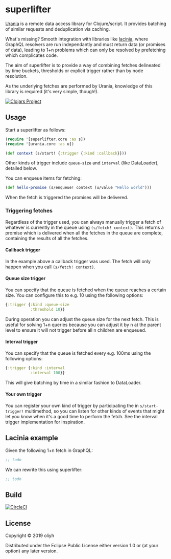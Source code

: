 # superlifter

[Urania](https://github.com/funcool/urania) is a remote data access library for Clojure/script. It provides batching of similar requests and deduplication via caching.

What's missing? Smooth integration with libraries like [lacinia](https://github.com/walmartlabs/lacinia), where GraphQL resolvers are run independantly and must return data (or promises of data), leading to 1+n problems which can only be resolved by prefetching which complicates code.

The aim of superlifter is to provide a way of combining fetches delineated by time buckets, thresholds or explicit trigger rather than by node resolution.

As the underlying fetches are performed by Urania, knowledge of this library is required (it's very simple, though!).

[![Clojars Project](https://img.shields.io/clojars/v/superlifter.svg)](https://clojars.org/superlifter)

## Usage

Start a superlifter as follows:

```clj
(require '[superlifter.core :as s])
(require '[urania.core :as u])

(def context (s/start! {:trigger {:kind :callback}}))
```

Other kinds of trigger include `queue-size` and `interval` (like DataLoader), detailed below.

You can enqueue items for fetching:

```clj
(def hello-promise (s/enqueue! context (u/value "Hello world")))
```

When the fetch is triggered the promises will be delivered.

### Triggering fetches
Regardless of the trigger used, you can always manually trigger a fetch of whatever is currently in the queue using `(s/fetch! context)`.
This returns a promise which is delivered when all the fetches in the queue are complete, containing the results of all the fetches.

#### Callback trigger
In the example above a callback trigger was used. The fetch will only happen when you call `(s/fetch! context)`.

#### Queue size trigger
You can specify that the queue is fetched when the queue reaches a certain size. You can configure this to e.g. 10 using the following options:
```clj
{:trigger {:kind :queue-size
           :threshold 10}}
```

During operation you can adjust the queue size for the next fetch. This is useful for solving 1+n queries because you can adjust it by n at the parent level to ensure it will not trigger before all n children are enqueued.

#### Interval trigger
You can specify that the queue is fetched every e.g. 100ms using the following options:
```clj
{:trigger {:kind :interval
           :interval 100}}
```

This will give batching by time in a similar fashion to DataLoader.

#### Your own trigger
You can register your own kind of trigger by participating the in `s/start-trigger!` multimethod, so you can listen for other kinds of events that might let you know when it's a good time to perform the fetch.
See the interval trigger implementation for inspiration.

## Lacinia example

Given the following 1+n fetch in GraphQL:

```clj
;; todo
```

We can rewrite this using superlifter:

```clj
;; todo
```

## Build
[![CircleCI](https://circleci.com/gh/oliyh/superlifter.svg?style=svg)](https://circleci.com/gh/oliyh/superlifter)

## License

Copyright © 2019 oliyh

Distributed under the Eclipse Public License either version 1.0 or (at
your option) any later version.
